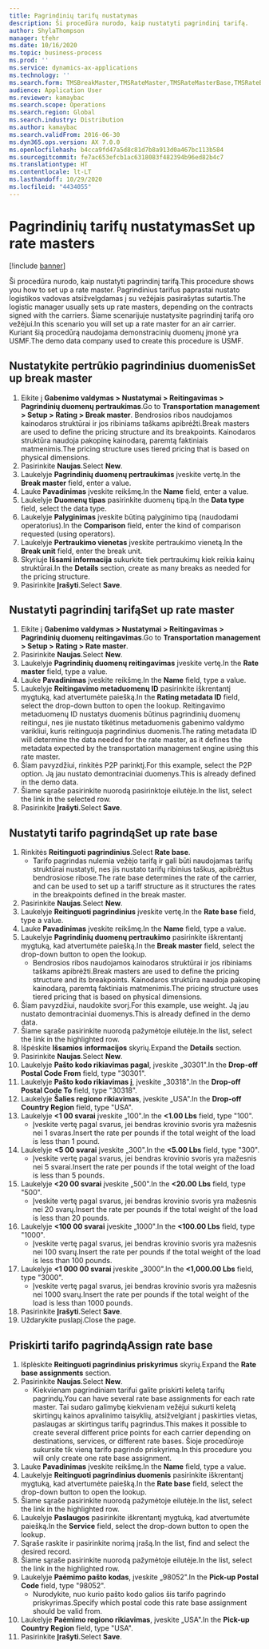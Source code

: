 ```yaml
---
title: Pagrindinių tarifų nustatymas
description: Ši procedūra nurodo, kaip nustatyti pagrindinį tarifą.
author: ShylaThompson
manager: tfehr
ms.date: 10/16/2020
ms.topic: business-process
ms.prod: ''
ms.service: dynamics-ax-applications
ms.technology: ''
ms.search.form: TMSBreakMaster,TMSRateMaster,TMSRateMasterBase,TMSRateBaseType, TMSRouteWorkbench
audience: Application User
ms.reviewer: kamaybac
ms.search.scope: Operations
ms.search.region: Global
ms.search.industry: Distribution
ms.author: kamaybac
ms.search.validFrom: 2016-06-30
ms.dyn365.ops.version: AX 7.0.0
ms.openlocfilehash: b4cca9fd47a5d8c81d7b8a913d0a467bc113b584
ms.sourcegitcommit: fe7ac653efcb1ac6318083f482394b96ed82b4c7
ms.translationtype: HT
ms.contentlocale: lt-LT
ms.lasthandoff: 10/29/2020
ms.locfileid: "4434055"
---
```

# <a name="set-up-rate-masters"></a><span data-ttu-id="1047d-103">Pagrindinių tarifų nustatymas</span><span class="sxs-lookup"><span data-stu-id="1047d-103">Set up rate masters</span></span>

[!include [banner](../../includes/banner.md)]

<span data-ttu-id="1047d-104">Ši procedūra nurodo, kaip nustatyti pagrindinį tarifą.</span><span class="sxs-lookup"><span data-stu-id="1047d-104">This procedure shows you how to set up a rate master.</span></span> <span data-ttu-id="1047d-105">Pagrindinius tarifus paprastai nustato logistikos vadovas atsižvelgdamas į su vežėjais pasirašytas sutartis.</span><span class="sxs-lookup"><span data-stu-id="1047d-105">The logistic manager usually sets up rate masters, depending on the contracts signed with the carriers.</span></span> <span data-ttu-id="1047d-106">Šiame scenarijuje nustatysite pagrindinį tarifą oro vežėjui.</span><span class="sxs-lookup"><span data-stu-id="1047d-106">In this scenario you will set up a rate master for an air carrier.</span></span> <span data-ttu-id="1047d-107">Kuriant šią procedūrą naudojama demonstracinių duomenų įmonė yra USMF.</span><span class="sxs-lookup"><span data-stu-id="1047d-107">The demo data company used to create this procedure is USMF.</span></span>

## <a name="set-up-break-master"></a><span data-ttu-id="1047d-108">Nustatykite pertrūkio pagrindinius duomenis</span><span class="sxs-lookup"><span data-stu-id="1047d-108">Set up break master</span></span>

1. <span data-ttu-id="1047d-109">Eikite į **Gabenimo valdymas > Nustatymai > Reitingavimas > Pagrindinių duomenų pertraukimas**.</span><span class="sxs-lookup"><span data-stu-id="1047d-109">Go to **Transportation management > Setup > Rating > Break master**.</span></span> <span data-ttu-id="1047d-110">Bendrosios ribos naudojamos kainodaros struktūrai ir jos ribiniams taškams apibrėžti.</span><span class="sxs-lookup"><span data-stu-id="1047d-110">Break masters are used to define the pricing structure and its breakpoints.</span></span> <span data-ttu-id="1047d-111">Kainodaros struktūra naudoja pakopinę kainodarą, paremtą faktiniais matmenimis.</span><span class="sxs-lookup"><span data-stu-id="1047d-111">The pricing structure uses tiered pricing that is based on physical dimensions.</span></span>  
1. <span data-ttu-id="1047d-112">Pasirinkite **Naujas**.</span><span class="sxs-lookup"><span data-stu-id="1047d-112">Select **New**.</span></span>
1. <span data-ttu-id="1047d-113">Laukelyje **Pagrindinių duomenų pertraukimas** įveskite vertę.</span><span class="sxs-lookup"><span data-stu-id="1047d-113">In the **Break master** field, enter a value.</span></span>
1. <span data-ttu-id="1047d-114">Lauke **Pavadinimas** įveskite reikšmę.</span><span class="sxs-lookup"><span data-stu-id="1047d-114">In the **Name** field, enter a value.</span></span>
1. <span data-ttu-id="1047d-115">Laukelyje **Duomenų tipas** pasirinkite duomenų tipą.</span><span class="sxs-lookup"><span data-stu-id="1047d-115">In the **Data type** field, select the data type.</span></span>
1. <span data-ttu-id="1047d-116">Laukelyje **Palyginimas** įveskite būtiną palyginimo tipą (naudodami operatorius).</span><span class="sxs-lookup"><span data-stu-id="1047d-116">In the **Comparison** field, enter the kind of comparison requested (using operators).</span></span>
1. <span data-ttu-id="1047d-117">Laukelyje **Pertraukimo vienetas** įveskite pertraukimo vienetą.</span><span class="sxs-lookup"><span data-stu-id="1047d-117">In the **Break unit** field, enter the break unit.</span></span>
1. <span data-ttu-id="1047d-118">Skyriuje **Išsami informacija** sukurkite tiek pertraukimų kiek reikia kainų struktūrai.</span><span class="sxs-lookup"><span data-stu-id="1047d-118">In the **Details** section, create as many breaks as needed for the pricing structure.</span></span>
1. <span data-ttu-id="1047d-119">Pasirinkite **Įrašyti**.</span><span class="sxs-lookup"><span data-stu-id="1047d-119">Select **Save**.</span></span>

## <a name="set-up-rate-master"></a><span data-ttu-id="1047d-120">Nustatyti pagrindinį tarifą</span><span class="sxs-lookup"><span data-stu-id="1047d-120">Set up rate master</span></span>

1. <span data-ttu-id="1047d-121">Eikite į **Gabenimo valdymas > Nustatymai > Reitingavimas > Pagrindinių duomenų reitingavimas**.</span><span class="sxs-lookup"><span data-stu-id="1047d-121">Go to **Transportation management > Setup > Rating > Rate master**.</span></span>
1. <span data-ttu-id="1047d-122">Pasirinkite **Naujas**.</span><span class="sxs-lookup"><span data-stu-id="1047d-122">Select **New**.</span></span>
1. <span data-ttu-id="1047d-123">Laukelyje **Pagrindinių duomenų reitingavimas** įveskite vertę.</span><span class="sxs-lookup"><span data-stu-id="1047d-123">In the **Rate master** field, type a value.</span></span>
1. <span data-ttu-id="1047d-124">Lauke **Pavadinimas** įveskite reikšmę.</span><span class="sxs-lookup"><span data-stu-id="1047d-124">In the **Name** field, type a value.</span></span>
1. <span data-ttu-id="1047d-125">Laukelyje **Reitingavimo metaduomenų ID** pasirinkite iškrentantį mygtuką, kad atvertumėte paiešką.</span><span class="sxs-lookup"><span data-stu-id="1047d-125">In the **Rating metadata ID** field, select the drop-down button to open the lookup.</span></span> <span data-ttu-id="1047d-126">Reitingavimo metaduomenų ID nustatys duomenis būtinus pagrindinių duomenų reitingui, nes jie nustato tikėtinus metaduomenis gabenimo valdymo varikliui, kuris reitinguoja pagrindinius duomenis.</span><span class="sxs-lookup"><span data-stu-id="1047d-126">The rating metadata ID will determine the data needed for the rate master, as it defines the metadata expected by the transportation management engine using this rate master.</span></span>  
1. <span data-ttu-id="1047d-127">Šiam pavyzdžiui, rinkitės P2P parinktį.</span><span class="sxs-lookup"><span data-stu-id="1047d-127">For this example, select the P2P option.</span></span> <span data-ttu-id="1047d-128">Ją jau nustato demontraciniai duomenys.</span><span class="sxs-lookup"><span data-stu-id="1047d-128">This is already defined in the demo data.</span></span>
1. <span data-ttu-id="1047d-129">Šiame sąraše pasirinkite nuorodą pasirinktoje eilutėje.</span><span class="sxs-lookup"><span data-stu-id="1047d-129">In the list, select the link in the selected row.</span></span>
1. <span data-ttu-id="1047d-130">Pasirinkite **Įrašyti**.</span><span class="sxs-lookup"><span data-stu-id="1047d-130">Select **Save**.</span></span>

## <a name="set-up-rate-base"></a><span data-ttu-id="1047d-131">Nustatyti tarifo pagrindą</span><span class="sxs-lookup"><span data-stu-id="1047d-131">Set up rate base</span></span>

1. <span data-ttu-id="1047d-132">Rinkitės **Reitinguoti pagrindinius**.</span><span class="sxs-lookup"><span data-stu-id="1047d-132">Select **Rate base**.</span></span>
    * <span data-ttu-id="1047d-133">Tarifo pagrindas nulemia vežėjo tarifą ir gali būti naudojamas tarifų struktūrai nustatyti, nes jis nustato tarifų ribinius taškus, apibrėžtus bendrosiose ribose.</span><span class="sxs-lookup"><span data-stu-id="1047d-133">The rate base determines the rate of the carrier, and can be used to set up a tariff structure as it structures the rates in the breakpoints defined in the break master.</span></span>  
2. <span data-ttu-id="1047d-134">Pasirinkite **Naujas**.</span><span class="sxs-lookup"><span data-stu-id="1047d-134">Select **New**.</span></span>
3. <span data-ttu-id="1047d-135">Laukelyje **Reitinguoti pagrindinius** įveskite vertę.</span><span class="sxs-lookup"><span data-stu-id="1047d-135">In the **Rate base** field, type a value.</span></span>
4. <span data-ttu-id="1047d-136">Lauke **Pavadinimas** įveskite reikšmę.</span><span class="sxs-lookup"><span data-stu-id="1047d-136">In the **Name** field, type a value.</span></span>
5. <span data-ttu-id="1047d-137">Laukelyje **Pagrindinių duomenų pertraukimo** pasirinkite iškrentantį mygtuką, kad atvertumėte paiešką.</span><span class="sxs-lookup"><span data-stu-id="1047d-137">In the **Break master** field, select the drop-down button to open the lookup.</span></span>
    * <span data-ttu-id="1047d-138">Bendrosios ribos naudojamos kainodaros struktūrai ir jos ribiniams taškams apibrėžti.</span><span class="sxs-lookup"><span data-stu-id="1047d-138">Break masters are used to define the pricing structure and its breakpoints.</span></span> <span data-ttu-id="1047d-139">Kainodaros struktūra naudoja pakopinę kainodarą, paremtą faktiniais matmenimis.</span><span class="sxs-lookup"><span data-stu-id="1047d-139">The pricing structure uses tiered pricing that is based on physical dimensions.</span></span>  
6. <span data-ttu-id="1047d-140">Šiam pavyzdžiui, naudokite svorį.</span><span class="sxs-lookup"><span data-stu-id="1047d-140">For this example, use weight.</span></span> <span data-ttu-id="1047d-141">Ją jau nustato demontraciniai duomenys.</span><span class="sxs-lookup"><span data-stu-id="1047d-141">This is already defined in the demo data.</span></span>
7. <span data-ttu-id="1047d-142">Šiame sąraše pasirinkite nuorodą pažymėtoje eilutėje.</span><span class="sxs-lookup"><span data-stu-id="1047d-142">In the list, select the link in the highlighted row.</span></span>
8. <span data-ttu-id="1047d-143">Išpėskite **Išsamios informacijos** skyrių.</span><span class="sxs-lookup"><span data-stu-id="1047d-143">Expand the **Details** section.</span></span>
9. <span data-ttu-id="1047d-144">Pasirinkite **Naujas**.</span><span class="sxs-lookup"><span data-stu-id="1047d-144">Select **New**.</span></span>
10. <span data-ttu-id="1047d-145">Laukelyje **Pašto kodo rikiavimas pagal**, įveskite „30301".</span><span class="sxs-lookup"><span data-stu-id="1047d-145">In the **Drop-off Postal Code From** field, type "30301".</span></span>
11. <span data-ttu-id="1047d-146">Laukelyje **Pašto kodo rikiavimas į**, įveskite „30318".</span><span class="sxs-lookup"><span data-stu-id="1047d-146">In the **Drop-off Postal Code To** field, type "30318".</span></span>
12. <span data-ttu-id="1047d-147">Laukelyje **Šalies regiono rikiavimas**, įveskite „USA".</span><span class="sxs-lookup"><span data-stu-id="1047d-147">In the **Drop-off Country Region** field, type "USA".</span></span>
13. <span data-ttu-id="1047d-148">Laukelyje **<1 00 svarai** įveskite „100".</span><span class="sxs-lookup"><span data-stu-id="1047d-148">In the **<1.00 Lbs** field, type "100".</span></span>
    * <span data-ttu-id="1047d-149">Įveskite vertę pagal svarus, jei bendras krovinio svoris yra mažesnis nei 1 svaras.</span><span class="sxs-lookup"><span data-stu-id="1047d-149">Insert the rate per pounds if the total weight of the load is less than 1 pound.</span></span>  
14. <span data-ttu-id="1047d-150">Laukelyje **<5 00 svarai** įveskite „300".</span><span class="sxs-lookup"><span data-stu-id="1047d-150">In the **<5.00 Lbs** field, type "300".</span></span>
    * <span data-ttu-id="1047d-151">Įveskite vertę pagal svarus, jei bendras krovinio svoris yra mažesnis nei 5 svarai.</span><span class="sxs-lookup"><span data-stu-id="1047d-151">Insert the rate per pounds if the total weight of the load is less than 5 pounds.</span></span>  
15. <span data-ttu-id="1047d-152">Laukelyje **<20 00 svarai** įveskite „500".</span><span class="sxs-lookup"><span data-stu-id="1047d-152">In the **<20.00 Lbs** field, type "500".</span></span>
    * <span data-ttu-id="1047d-153">Įveskite vertę pagal svarus, jei bendras krovinio svoris yra mažesnis nei 20 svarų.</span><span class="sxs-lookup"><span data-stu-id="1047d-153">Insert the rate per pounds if the total weight of the load is less than 20 pounds.</span></span>  
16. <span data-ttu-id="1047d-154">Laukelyje **<100 00 svarai** įveskite „1000".</span><span class="sxs-lookup"><span data-stu-id="1047d-154">In the **<100.00 Lbs** field, type "1000".</span></span>
    * <span data-ttu-id="1047d-155">Įveskite vertę pagal svarus, jei bendras krovinio svoris yra mažesnis nei 100 svarų.</span><span class="sxs-lookup"><span data-stu-id="1047d-155">Insert the rate per pounds if the total weight of the load is less than 100 pounds.</span></span>  
17. <span data-ttu-id="1047d-156">Laukelyje **<1 000 00 svarai** įveskite „3000".</span><span class="sxs-lookup"><span data-stu-id="1047d-156">In the **<1,000.00 Lbs** field, type "3000".</span></span>
    * <span data-ttu-id="1047d-157">Įveskite vertę pagal svarus, jei bendras krovinio svoris yra mažesnis nei 1000 svarų.</span><span class="sxs-lookup"><span data-stu-id="1047d-157">Insert the rate per pounds if the total weight of the load is less than 1000 pounds.</span></span>  
18. <span data-ttu-id="1047d-158">Pasirinkite **Įrašyti**.</span><span class="sxs-lookup"><span data-stu-id="1047d-158">Select **Save**.</span></span>
19. <span data-ttu-id="1047d-159">Uždarykite puslapį.</span><span class="sxs-lookup"><span data-stu-id="1047d-159">Close the page.</span></span>

## <a name="assign-rate-base"></a><span data-ttu-id="1047d-160">Priskirti tarifo pagrindą</span><span class="sxs-lookup"><span data-stu-id="1047d-160">Assign rate base</span></span>

1. <span data-ttu-id="1047d-161">Išplėskite **Reitinguoti pagrindinius priskyrimus** skyrių.</span><span class="sxs-lookup"><span data-stu-id="1047d-161">Expand the **Rate base assignments** section.</span></span>
2. <span data-ttu-id="1047d-162">Pasirinkite **Naujas**.</span><span class="sxs-lookup"><span data-stu-id="1047d-162">Select **New**.</span></span>
    * <span data-ttu-id="1047d-163">Kiekvienam pagrindiniam tarifui galite priskirti keletą tarifų pagrindų.</span><span class="sxs-lookup"><span data-stu-id="1047d-163">You can have several rate base assignments for each rate master.</span></span> <span data-ttu-id="1047d-164">Tai sudaro galimybę kiekvienam vežėjui sukurti keletą skirtingų kainos apvalinimo taisyklių, atsižvelgiant į paskirties vietas, paslaugas ar skirtingus tarifų pagrindus.</span><span class="sxs-lookup"><span data-stu-id="1047d-164">This makes it possible to create several different price points for each carrier depending on destinations, services, or different rate bases.</span></span> <span data-ttu-id="1047d-165">Šioje procedūroje sukursite tik vieną tarifo pagrindo priskyrimą.</span><span class="sxs-lookup"><span data-stu-id="1047d-165">In this procedure you will only create one rate base assignment.</span></span>  
3. <span data-ttu-id="1047d-166">Lauke **Pavadinimas** įveskite reikšmę.</span><span class="sxs-lookup"><span data-stu-id="1047d-166">In the **Name** field, type a value.</span></span>
4. <span data-ttu-id="1047d-167">Laukelyje **Reitinguoti pagrindinius duomenis** pasirinkite iškrentantį mygtuką, kad atvertumėte paiešką.</span><span class="sxs-lookup"><span data-stu-id="1047d-167">In the **Rate base** field, select the drop-down button to open the lookup.</span></span>
5. <span data-ttu-id="1047d-168">Šiame sąraše pasirinkite nuorodą pažymėtoje eilutėje.</span><span class="sxs-lookup"><span data-stu-id="1047d-168">In the list, select the link in the highlighted row.</span></span>
6. <span data-ttu-id="1047d-169">Laukelyje **Paslaugos** pasirinkite iškrentantį mygtuką, kad atvertumėte paiešką.</span><span class="sxs-lookup"><span data-stu-id="1047d-169">In the **Service** field, select the drop-down button to open the lookup.</span></span>
7. <span data-ttu-id="1047d-170">Sąraše raskite ir pasirinkite norimą įrašą.</span><span class="sxs-lookup"><span data-stu-id="1047d-170">In the list, find and select the desired record.</span></span>
8. <span data-ttu-id="1047d-171">Šiame sąraše pasirinkite nuorodą pažymėtoje eilutėje.</span><span class="sxs-lookup"><span data-stu-id="1047d-171">In the list, select the link in the highlighted row.</span></span>
9. <span data-ttu-id="1047d-172">Laukelyje **Paėmimo pašto kodas**, įveskite „98052".</span><span class="sxs-lookup"><span data-stu-id="1047d-172">In the **Pick-up Postal Code** field, type "98052".</span></span>
    * <span data-ttu-id="1047d-173">Nurodykite, nuo kurio pašto kodo galios šis tarifo pagrindo priskyrimas.</span><span class="sxs-lookup"><span data-stu-id="1047d-173">Specify which postal code this rate base assignment should be valid from.</span></span>
10. <span data-ttu-id="1047d-174">Laukelyje **Paėmimo regiono rikiavimas**, įveskite „USA".</span><span class="sxs-lookup"><span data-stu-id="1047d-174">In the **Pick-up Country Region** field, type "USA".</span></span>
11. <span data-ttu-id="1047d-175">Pasirinkite **Įrašyti**.</span><span class="sxs-lookup"><span data-stu-id="1047d-175">Select **Save**.</span></span>

